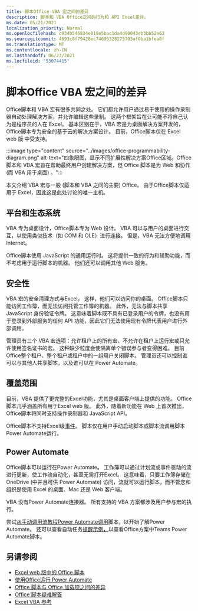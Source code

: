 ```yaml
---
title: 脚本Office VBA 宏之间的差异
description: 脚本和 VBA Office之间的行为和 API Excel差异。
ms.date: 05/21/2021
localization_priority: Normal
ms.openlocfilehash: c934b546834e018e5bac1da4d90043eb3bb52e63
ms.sourcegitcommit: 4693c8f79428ec74695328275703af0ba1bfea8f
ms.translationtype: MT
ms.contentlocale: zh-CN
ms.lasthandoff: 06/23/2021
ms.locfileid: "53074415"
---
```

# <a name="differences-between-office-scripts-and-vba-macros"></a>脚本Office VBA 宏之间的差异

Office脚本和 VBA 宏有很多共同之处。 它们都允许用户通过易于使用的操作录制器自动处理解决方案，并允许编辑这些录制。 这两个框架旨在让可能不将自己认为是程序员的人在 Excel。
基本区别在于，VBA 宏是为桌面解决方案开发的，Office脚本专为安全的基于云的解决方案设计。 目前，Office脚本仅在 Excel web 版 中受支持。

:::image type="content" source="../images/office-programmability-diagram.png" alt-text="四象限图，显示不同扩展性解决方案Office区域。Office脚本和 VBA 宏旨在帮助最终用户创建解决方案，但 Office 脚本是为 Web 和协作 (而 VBA 用于桌面) 。":::

本文介绍 VBA 宏与一般 (脚本和 VBA 之间的主要) Office。 由于Office脚本仅适用于 Excel，因此这是此处讨论的唯一主机。

## <a name="platform-and-ecosystem"></a>平台和生态系统

VBA 专为桌面设计，Office脚本专为 Web 设计。 VBA 可以与用户的桌面进行交互，以使用类似技术（如 COM 和 OLE）进行连接。 但是，VBA 无法方便地调用 Internet。

Office脚本使用 JavaScript 的通用运行时。 这将提供一致的行为和辅助功能，而不考虑用于运行脚本的机器。 他们还可以调用其他 Web 服务。

## <a name="security"></a>安全性

VBA 宏的安全清理方式与Excel。 这样，他们可以访问你的桌面。 Office脚本只能访问工作簿，而无法访问托管工作簿的机器。 此外，无法与脚本共享 JavaScript 身份验证令牌。 这意味着脚本既不具有已登录用户的令牌，也没有用于登录到外部服务的任何 API 功能，因此它们无法使用现有令牌代表用户进行外部调用。

管理员有三个 VBA 宏选项：允许租户上的所有宏、不允许在租户上运行宏或只允许使用签名证书的宏。 这种缺少粒度会使隔离单个错误参与者变得困难。 目前Office整个租户、整个租户或租户中的一组用户关闭脚本。 管理员还可以控制谁可以与其他人共享脚本，以及谁可以在 Power Automate。

## <a name="coverage"></a>覆盖范围

目前，VBA 提供了更完整的Excel功能，尤其是桌面客户端上提供的功能。 Office脚本几乎涵盖所有用于Excel web 版。 此外，随着新功能在 Web 上首次推出，Office脚本将同时支持操作录制器和 JavaScript API。

Office脚本不支持Excel级[事件](/office/vba/excel/concepts/events-worksheetfunctions-shapes/using-events-with-excel-objects)。 脚本仅在用户手动启动脚本或脚本流调用脚本Power Automate运行。

## <a name="power-automate"></a>Power Automate

Office脚本可以运行在Power Automate。 工作簿可以通过计划流或事件驱动的流进行更新，使工作流自动化，甚至无需打开Excel。 这意味着，只要工作簿存储在 OneDrive (中并且可供 Power Automate) 访问，流就可以运行脚本，而不管您和组织是使用 Excel 的桌面、Mac 还是 Web 客户端。

VBA 没有Power Automate连接器。 所有支持的 VBA 方案都涉及用户参与宏的执行。

尝试[从手动调用流教程Power Automate调用](../tutorials/excel-power-automate-manual.md)脚本，以开始了解Power Automate。 还可以查看自动任务[提醒示例，](scenarios/task-reminders.md)以查看Office方案中Teams Power Automate脚本。

## <a name="see-also"></a>另请参阅

- [Excel web 版中的 Office 脚本](../overview/excel.md)
- [使用Office运行 Power Automate](../develop/power-automate-integration.md)
- [Office 脚本与 Office 加载项之间的差异](add-ins-differences.md)
- [Office 脚本疑难解答](../testing/troubleshooting.md)
- [Excel VBA 参考](/office/vba/api/overview/excel)
